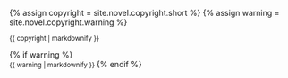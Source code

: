 
{% assign copyright = site.novel.copyright.short %}
{% assign warning = site.novel.copyright.warning %}

<small class="copyright" id="copyright">
    {{ copyright | markdownify }}
</small>

{% if warning %}
<small class="legal-warning" id="legal-warning">    
    {{ warning | markdownify }}
</small>
{% endif %}


